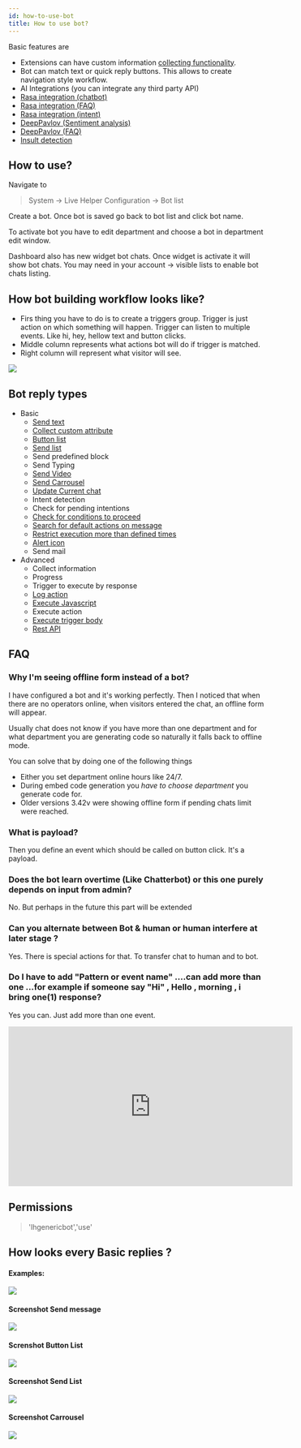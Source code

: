 ```yaml
---
id: how-to-use-bot
title: How to use bot?
---
```


Basic features are

* Extensions can have custom information [collecting functionality](bot/collecting-information.md).
* Bot can match text or quick reply buttons. This allows to create navigation style workflow.
* AI Integrations (you can integrate any third party API)
* [Rasa integration (chatbot)](bot/rasa-integration.md)
* [Rasa integration (FAQ)](bot/rasa-faq.md)
* [Rasa integration (intent)](bot/rasa-integration-intent.md)
* [DeepPavlov (Sentiment analysis)](bot/sentiment-analysis.md)
* [DeepPavlov (FAQ)](bot/deeppavlov-faq.md)
* [Insult detection](https://github.com/LiveHelperChat/lhcinsult)

## How to use?

Navigate to 

> System -> Live Helper Configuration -> Bot list

Create a bot. Once bot is saved go back to bot list and click bot name.

To activate bot you have to edit department and choose a bot in department edit window.

Dashboard also has new widget bot chats. Once widget is activate it will show bot chats. You may need in your account -> visible lists to enable bot chats listing.



## How bot building workflow looks like?

* Firs thing you have to do is to create a triggers group. Trigger is just action on which something will happen. Trigger can listen to multiple events. Like hi, hey, hellow text and button clicks.
* Middle column represents what actions bot will do if trigger is matched.
* Right column will represent what visitor will see.

![](/img/bot/bot-building-workflow.png)

## Bot reply types

* Basic
    * [Send text](bot/text.md) 
    * [Collect custom attribute](bot/collecting-information.md)
    * [Button list](bot/button-list.md)
    * [Send list](bot/list.md)
    * Send predefined block
    * Send Typing
    * [Send Video](bot/video.md)
    * [Send Carrousel](bot/carousel.md)
    * [Update Current chat](bot/update-current-chat.md)
    * Intent detection
    * Check for pending intentions
    * [Check for conditions to proceed](bot/check-conditions.md)
    * [Search for default actions on message](bot/match-action.md)
    * [Restrict execution more than defined times](bot/restrict-execution-more-than-defined-times.md)
    * [Alert icon](bot/alert-icon.md)
    * Send mail
* Advanced
    * Collect information
    * Progress
    * Trigger to execute by response
    * [Log action](bot/log-action.md)
    * [Execute Javascript](bot/execute-javascript.md)
    * Execute action
    * [Execute trigger body](bot/trigger-body.md)
    * [Rest API](bot/rest-api.md)
    
    
## FAQ

### Why I'm seeing offline form instead of a bot?

I have configured a bot and it's working perfectly. Then I noticed that when there are no operators online, when visitors entered the chat, an offline form will appear.

Usually chat does not know if you have more than one department and for what department you are generating code so naturally it falls back to offline mode.

You can solve that by doing one of the following things

* Either you set department online hours like 24/7.
* During embed code generation you *have to choose department* you generate code for.
* Older versions 3.42v were showing offline form if pending chats limit were reached.

### What is payload?

Then you define an event which should be called on button click. It's a payload.

### Does the bot learn overtime (Like Chatterbot) or this one purely depends on input from admin?

No. But perhaps in the future this part will be extended

### Can you alternate between Bot & human or human interfere at later stage ?

Yes. There is special actions for that. To transfer chat to human and to bot.

### Do I have to add "Pattern or event name" ....can add more than one ...for example if someone say "Hi" , Hello , morning , i bring one(1) response?

Yes you can. Just add more than one event.
 
<iframe allow="accelerometer; autoplay; encrypted-media; gyroscope; picture-in-picture" allowfullscreen="" height="315" frameborder="0" src="https://www.youtube.com/embed/Ibli7-HadYs" width="560"></iframe>

## Permissions

> 'lhgenericbot','use'

## How looks every Basic replies ?

#### Examples:
![](/img/bot/specials.gif)

#### Screenshot Send message 
![](/img/bot/send-message.png)

#### Screnshot Button List
![](/img/bot/button-list.png)

#### Screenshot Send List
![](/img/bot/send-list.png)

#### Screenshot Carrousel
![](/img/bot/carousel.png)
